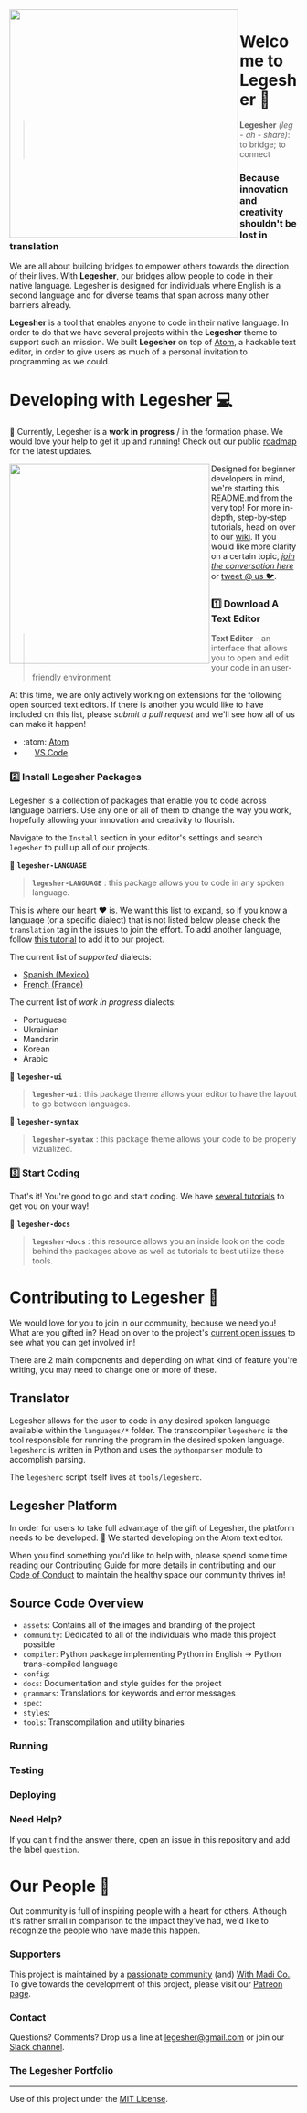 <img src="https://github.com/legesher/legesher/blob/master/styles/images/testOstrich.png" align="left" height="400px"/>

# Welcome to Legesher 👋

>**Legesher** _(leg - ah - share)_: to bridge; to connect

### Because innovation and creativity shouldn't be lost in translation
We are all about building bridges to empower others towards the direction of their lives. With **Legesher**, our bridges allow people to code in their native language. Legesher is designed for individuals where English is a second language and for diverse teams that span across many other barriers already.

**Legesher** is a tool that enables anyone to code in their native language. In order to do that we have several projects within the **Legesher** theme to support such an mission. We built **Legesher** on top of [Atom](atom.io), a hackable text editor, in order to give users as much of a personal invitation to programming as we could.

# Developing with Legesher 💻
👷 Currently, Legesher is a **work in progress** / in the formation phase. We would love your help to get it up and running! Check out our public [roadmap](https://github.com/legesher/legesher/issues) for the latest updates.

<img src="https://github.com/legesher/legesher/blob/master/styles/images/EggPeggy@4xCutWithShadow.png" align="left" height="350px"/>

Designed for beginner developers in mind, we're starting this README.md from the very top! For more in-depth, step-by-step tutorials, head on over to our [wiki](https://github.com/legesher/legesher/wiki). If you would like more clarity on a certain topic, _[join the conversation here](https://github.com/legesher/legesher/issues/5)_ or [tweet @ us 🐦](https://twitter.com/legesherio).

### 1️⃣ Download A Text Editor
> **Text Editor** - an interface that allows you to open and edit your code in an user-friendly environment

At this time, we are only actively working on extensions for the following open sourced text editors. If there is another you would like to have included on this list, please _submit a pull request_ and we'll see how all of us can make it happen!
-   :atom: [Atom](https://atom.io)
-  <img src="https://upload.wikimedia.org/wikipedia/commons/thumb/2/2d/Visual_Studio_Code_1.18_icon.svg/1200px-Visual_Studio_Code_1.18_icon.svg.png" height="16px"/> [VS Code](https://code.visualstudio.com/)

### 2️⃣ Install Legesher Packages
Legesher is a collection of packages that enable you to code across language barriers. Use any one or all of them to change the way you work, hopefully allowing your innovation and creativity to flourish.

Navigate to the `Install` section in your editor's settings and search `legesher` to pull up all of our projects. <!-- TODO: Insert Install Screenshot -->

:baggage_claim: **`legesher-LANGUAGE`**
> **`legesher-LANGUAGE`** : this package allows you to code in any spoken language.

This is where our heart ❤️ is. We want this list to expand, so if you know a language (or a specific dialect) that is not listed below please check the `translation` tag in the issues to join the effort. To add another language, follow [this tutorial](https://github.com/legesher/legesher/wiki/Add-New-Language) to add it to our project.

The current list of _supported_ dialects:
-   [Spanish (Mexico)](https://github.com/legesher/Legesher/tree/master/languages/spanish-mexico)
-   [French (France)](https://github.com/legesher/Legesher/tree/master/languages/french-france)

The current list of _work in progress_ dialects:
-   Portuguese
-   Ukrainian
-   Mandarin
-   Korean
-   Arabic

🛄 **`legesher-ui`**
> **`legesher-ui`** : this package theme allows your editor to have the layout to go between languages.

🛄 **`legesher-syntax`**
> **`legesher-syntax`** : this package theme allows your code to be properly vizualized.

### 3️⃣ Start Coding
That's it! You're good to go and start coding. We have [several tutorials](https://github.com/WithMadi/BetaTeam) to get you on your way!

🛄 **`legesher-docs`** 
> **`legesher-docs`** : this resource allows you an inside look on the code behind the packages above as well as tutorials to best utilize these tools.

# Contributing to Legesher 🎁
We would love for you to join in our community, because we need you! What are you gifted in? Head on over to the project's [current open issues](https://github.com/legesher/Legesher/issues) to see what you can get involved in!  

There are 2 main components and depending on what kind of feature you're writing, you may need to change one or more of these.

## Translator
Legesher allows for the user to code in any desired spoken language available within the `languages/*` folder. The transcompiler `legesherc` is the tool responsible for running the program in the desired spoken language. `legesherc` is written in Python and uses the `pythonparser` module to accomplish parsing.

The `legesherc` script itself lives at `tools/legesherc`.

## Legesher Platform
In order for users to take full advantage of the gift of Legesher, the platform needs to be developed. 🎉 We started developing on the Atom text editor.

When you find something you'd like to help with, please spend some time reading our [Contributing Guide](https://github.com/legesher/Legesher/blob/master/CONTRIBUTING.md) for more details in contributing and our [Code of Conduct](https://github.com/legesher/Legesher/blob/master/CODE_OF_CONDUCT.md) to maintain the healthy space our community thrives in!

## Source Code Overview
-   `assets`: Contains all of the images and branding of the project
-   `community`: Dedicated to all of the individuals who made this project possible
-   `compiler`: Python package implementing Python in English -> Python trans-compiled language
-   `config`:
-   `docs`: Documentation and style guides for the project
-   `grammars`: Translations for keywords and error messages
-   `spec`:
-   `styles`:
-   `tools`: Transcompilation and utility binaries

### Running  
### Testing  
### Deploying  

### Need Help?
If you can't find the answer there, open an issue in this repository and add the label `question`.

# Our People :handshake:
Out community is full of inspiring people with a heart for others. Although it's rather small in comparison to the impact they've had, we'd like to recognize the people who have made this happen.

### Supporters
This project is maintained by a [passionate community](https://github.com/legesher/Legesher/blob/master/community) (and) [With Madi Co.](https://withmadi.co). To give towards the development of this project, please visit our [Patreon page](https://www.patreon.com/madiedgar).

### Contact
Questions? Comments? Drop us a line at [legesher@gmail.com](mailto:legesher@gmail.com) or join our [Slack channel](https://join.slack.com/t/codewithmadi/shared_invite/enQtNDM1NDU4NTY4MjA5LTc0ODAyNjM5OTI4ZjJlZjYxNTdhNWQ5OGE4MjNjNzRiMjBmZjczNTkxYTU1ZWFhZDg1NGY2OWRlMzhlOWMyODQ).

### The Legesher Portfolio



-----------------------------------

Use of this project under the [MIT License](https://github.com/legesher/Legesher/blob/master/LICENSE).
